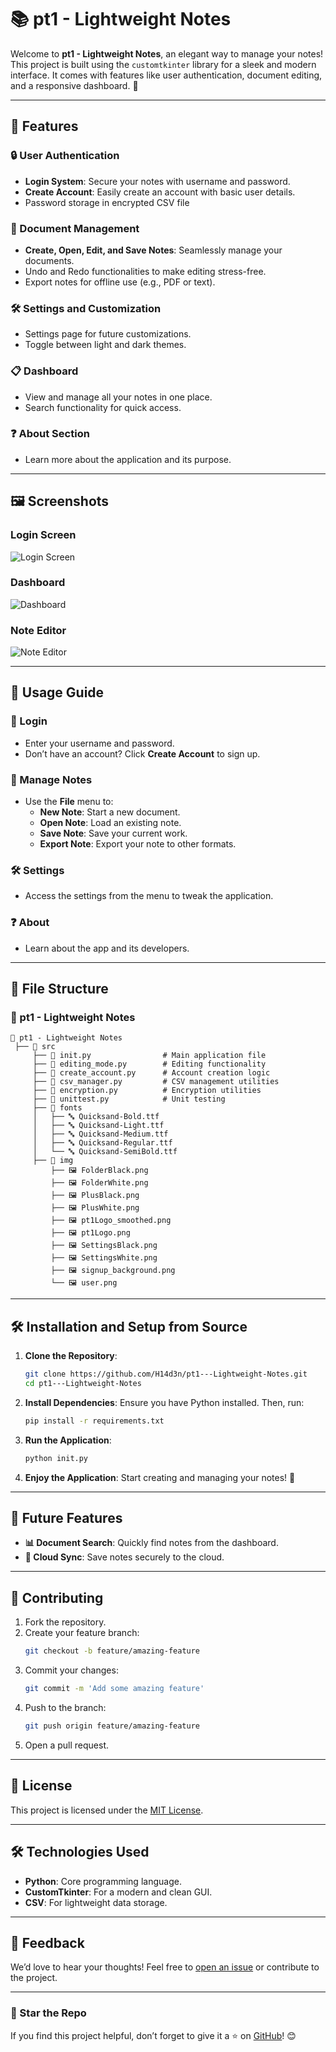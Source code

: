 # 📚 pt1 - Lightweight Notes

Welcome to **pt1 - Lightweight Notes**, an elegant way to manage your notes! This project is built using the `customtkinter` library for a sleek and modern interface. It comes with features like user authentication, document editing, and a responsive dashboard. 🎉

---

## 🌟 Features

### 🔒 User Authentication
- **Login System**: Secure your notes with username and password.
- **Create Account**: Easily create an account with basic user details.
- Password storage in encrypted CSV file

### 📝 Document Management
- **Create, Open, Edit, and Save Notes**: Seamlessly manage your documents.
- Undo and Redo functionalities to make editing stress-free.
- Export notes for offline use (e.g., PDF or text).

### 🛠️ Settings and Customization
- Settings page for future customizations.
- Toggle between light and dark themes.

### 📋 Dashboard
- View and manage all your notes in one place.
- Search functionality for quick access.

### ❓ About Section
- Learn more about the application and its purpose.

---

## 🖼️ Screenshots

### Login Screen
![Login Screen](https://via.placeholder.com/800x400?text=Login+Screen)

### Dashboard
![Dashboard](https://via.placeholder.com/800x400?text=Dashboard)

### Note Editor
![Note Editor](https://via.placeholder.com/800x400?text=Note+Editor)

---

## 🚀 Usage Guide

### 🔐 Login
- Enter your username and password.
- Don’t have an account? Click **Create Account** to sign up.

### 📄 Manage Notes
- Use the **File** menu to:
  - **New Note**: Start a new document.
  - **Open Note**: Load an existing note.
  - **Save Note**: Save your current work.
  - **Export Note**: Export your note to other formats.

### 🛠️ Settings
- Access the settings from the menu to tweak the application.

### ❓ About
- Learn about the app and its developers.

---

## 🧩 File Structure

### 📂 pt1 - Lightweight Notes

```
📁 pt1 - Lightweight Notes
 ├── 📁 src
     ├── 📄 init.py                # Main application file
     ├── 📄 editing_mode.py        # Editing functionality
     ├── 📄 create_account.py      # Account creation logic
     ├── 📄 csv_manager.py         # CSV management utilities
     ├── 📄 encryption.py          # Encryption utilities
     ├── 📄 unittest.py            # Unit testing
     ├── 📁 fonts
     │   ├── 🔤 Quicksand-Bold.ttf
     │   ├── 🔤 Quicksand-Light.ttf
     │   ├── 🔤 Quicksand-Medium.ttf
     │   ├── 🔤 Quicksand-Regular.ttf
     │   └── 🔤 Quicksand-SemiBold.ttf
     ├── 📁 img
         ├── 🖼️ FolderBlack.png
         ├── 🖼️ FolderWhite.png
         ├── 🖼️ PlusBlack.png
         ├── 🖼️ PlusWhite.png
         ├── 🖼️ pt1Logo_smoothed.png
         ├── 🖼️ pt1Logo.png
         ├── 🖼️ SettingsBlack.png
         ├── 🖼️ SettingsWhite.png
         ├── 🖼️ signup_background.png
         └── 🖼️ user.png
```

---

## 🛠️ Installation and Setup from Source

1. **Clone the Repository**:
   ```bash
   git clone https://github.com/H14d3n/pt1---Lightweight-Notes.git
   cd pt1---Lightweight-Notes
   ```

2. **Install Dependencies**:
   Ensure you have Python installed. Then, run:
   ```bash
   pip install -r requirements.txt
   ```

3. **Run the Application**:
   ```bash
   python init.py
   ```

4. **Enjoy the Application**:
   Start creating and managing your notes! 🎉

---

## 🔮 Future Features

- **📊 Document Search**: Quickly find notes from the dashboard.
- **🔗 Cloud Sync**: Save notes securely to the cloud.
  
---

## 🤝 Contributing

1. Fork the repository.
2. Create your feature branch:
   ```bash
   git checkout -b feature/amazing-feature
   ```
3. Commit your changes:
   ```bash
   git commit -m 'Add some amazing feature'
   ```
4. Push to the branch:
   ```bash
   git push origin feature/amazing-feature
   ```
5. Open a pull request.

---

## 📄 License

This project is licensed under the [MIT License](LICENSE).

---

## 🛠️ Technologies Used

- **Python**: Core programming language.
- **CustomTkinter**: For a modern and clean GUI.
- **CSV**: For lightweight data storage.

---

## 💬 Feedback

We’d love to hear your thoughts! Feel free to [open an issue](https://github.com/H14d3n/pt1---Lightweight-Notes/issues) or contribute to the project.

---

### 🌟 Star the Repo
If you find this project helpful, don’t forget to give it a ⭐ on [GitHub](https://github.com/H14d3n/pt1---Lightweight-Notes)! 😊

